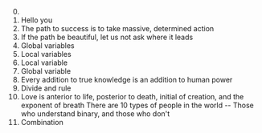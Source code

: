 0. <o>
1. Hello you
2. The path to success is to take massive, determined action
3. If the path be beautiful, let us not ask where it leads
4. Global variables
5. Local variables
6. Local variable
7. Global variable
8. Every addition to true knowledge is an addition to human power
9. Divide and rule
10. Love is anterior to life, posterior to death, initial of creation, and the exponent of breath
There are 10 types of people in the world -- Those who understand binary, and those who don't
12. Combination
